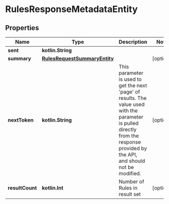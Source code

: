 
# RulesResponseMetadataEntity

## Properties
Name | Type | Description | Notes
------------ | ------------- | ------------- | -------------
**sent** | **kotlin.String** |  | 
**summary** | [**RulesRequestSummaryEntity**](RulesRequestSummaryEntity.md) |  |  [optional]
**nextToken** | **kotlin.String** | This parameter is used to get the next &#39;page&#39; of results. The value used with the parameter is pulled directly from the response provided by the API, and should not be modified. |  [optional]
**resultCount** | **kotlin.Int** | Number of Rules in result set |  [optional]



